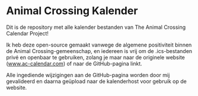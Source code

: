 # Animal Crossing Kalender

Dit is de repository met alle kalender bestanden van The Animal Crossing Calendar Project!

Ik heb deze open-source gemaakt vanwege de algemene positiviteit binnen de Animal Crossing-gemeenschap, en iedereen is vrij om de .ics-bestanden privé en openbaar te gebruiken, zolang je maar naar de originele website (www.ac-calendar.com) of naar de GitHub-pagina linkt.

Alle ingediende wijzigingen aan de GitHub-pagina worden door mij gevalideerd en daarna geüpload naar de kalenderhost voor gebruik op de website.
